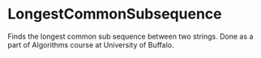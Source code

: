 # LongestCommonSubsequence
Finds the longest common sub sequence between two strings. Done as a part of Algorithms course at University of Buffalo.
